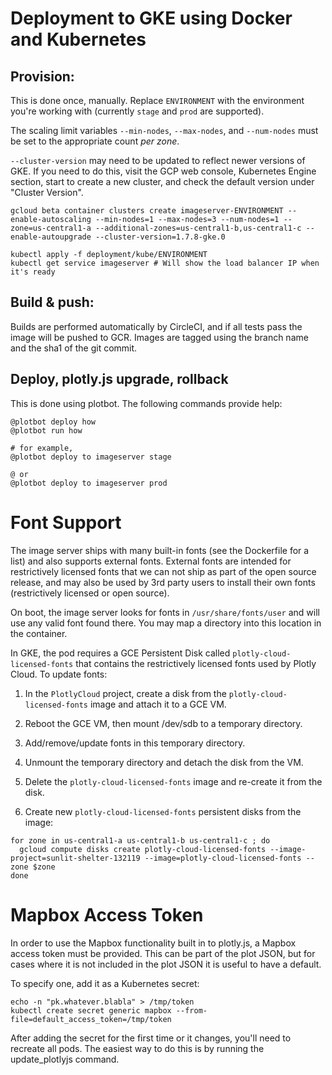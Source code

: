 # Deployment to GKE using Docker and Kubernetes

## Provision:

This is done once, manually. Replace `ENVIRONMENT` with the environment you're
working with (currently `stage` and `prod` are supported).

The scaling limit variables `--min-nodes`, `--max-nodes`, and `--num-nodes`
must be set to the appropriate count *per zone*.

`--cluster-version` may need to be updated to reflect newer versions of GKE.
If you need to do this, visit the GCP web console, Kubernetes Engine section,
start to create a new cluster, and check the default version under "Cluster
Version".

```
gcloud beta container clusters create imageserver-ENVIRONMENT --enable-autoscaling --min-nodes=1 --max-nodes=3 --num-nodes=1 --zone=us-central1-a --additional-zones=us-central1-b,us-central1-c --enable-autoupgrade --cluster-version=1.7.8-gke.0

kubectl apply -f deployment/kube/ENVIRONMENT
kubectl get service imageserver # Will show the load balancer IP when it's ready
```

## Build & push:

Builds are performed automatically by CircleCI, and if all tests pass the image
will be pushed to GCR. Images are tagged using the branch name and the
sha1 of the git commit.

## Deploy, plotly.js upgrade, rollback

This is done using plotbot. The following commands provide help:

```
@plotbot deploy how
@plotbot run how

# for example,
@plotbot deploy to imageserver stage

@ or
@plotbot deploy to imageserver prod
```

# Font Support

The image server ships with many built-in fonts (see the Dockerfile for a list)
and also supports external fonts. External fonts are intended for restrictively
licensed fonts that we can not ship as part of the open source release, and
may also be used by 3rd party users to install their own fonts (restrictively
licensed or open source).

On boot, the image server looks for fonts in `/usr/share/fonts/user` and will
use any valid font found there. You may map a directory into this location in
the container.

In GKE, the pod requires a GCE Persistent Disk called
`plotly-cloud-licensed-fonts` that contains the restrictively licensed fonts
used by Plotly Cloud. To update fonts:

1. In the `PlotlyCloud` project, create a disk from the
`plotly-cloud-licensed-fonts` image and attach it to a GCE VM.

2. Reboot the GCE VM, then mount /dev/sdb to a temporary directory.

3. Add/remove/update fonts in this temporary directory.

4. Unmount the temporary directory and detach the disk from the VM.

5. Delete the `plotly-cloud-licensed-fonts` image and re-create it from the disk.

6. Create new `plotly-cloud-licensed-fonts` persistent disks from the image:

```
for zone in us-central1-a us-central1-b us-central1-c ; do
  gcloud compute disks create plotly-cloud-licensed-fonts --image-project=sunlit-shelter-132119 --image=plotly-cloud-licensed-fonts --zone $zone
done
```

# Mapbox Access Token

In order to use the Mapbox functionality built in to plotly.js, a Mapbox
access token must be provided. This can be part of the plot JSON, but for cases
where it is not included in the plot JSON it is useful to have a default.

To specify one, add it as a Kubernetes secret:

```
echo -n "pk.whatever.blabla" > /tmp/token
kubectl create secret generic mapbox --from-file=default_access_token=/tmp/token
```

After adding the secret for the first time or it changes, you'll need to recreate
all pods. The easiest way to do this is by running the update_plotlyjs command.
